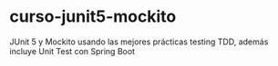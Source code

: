 # curso-junit5-mockito
JUnit 5 y Mockito usando las mejores prácticas testing TDD, además incluye Unit Test con Spring Boot

